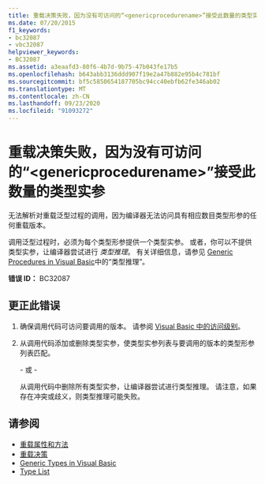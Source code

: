 ```yaml
---
title: 重载决策失败，因为没有可访问的“<genericprocedurename>”接受此数量的类型实参
ms.date: 07/20/2015
f1_keywords:
- bc32087
- vbc32087
helpviewer_keywords:
- BC32087
ms.assetid: a3eaafd3-80f6-4b7d-9b75-47b043fe17b5
ms.openlocfilehash: b643abb3136ddd907f19e2a47b882e95b4c781bf
ms.sourcegitcommit: bf5c5850654187705bc94cc40ebfb62fe346ab02
ms.translationtype: MT
ms.contentlocale: zh-CN
ms.lasthandoff: 09/23/2020
ms.locfileid: "91093272"
---
```

# <a name="overload-resolution-failed-because-no-accessible-genericprocedurename-accepts-this-number-of-type-arguments"></a>重载决策失败，因为没有可访问的“\<genericprocedurename>”接受此数量的类型实参

无法解析对重载泛型过程的调用，因为编译器无法访问具有相应数目类型形参的任何重载版本。  
  
 调用泛型过程时，必须为每个类型形参提供一个类型实参。 或者，你可以不提供类型实参，让编译器尝试进行 *类型推理*。 有关详细信息，请参见 [Generic Procedures in Visual Basic](../programming-guide/language-features/data-types/generic-procedures.md)中的“类型推理”。  
  
 **错误 ID：** BC32087  
  
## <a name="to-correct-this-error"></a>更正此错误  
  
1. 确保调用代码可访问要调用的版本。 请参阅 [Visual Basic 中的访问级别](../programming-guide/language-features/declared-elements/access-levels.md)。  
  
2. 从调用代码添加或删除类型实参，使类型实参列表与要调用的版本的类型形参列表匹配。  
  
     \- 或 -  
  
     从调用代码中删除所有类型实参，让编译器尝试进行类型推理。 请注意，如果存在冲突或歧义，则类型推理可能失败。  
  
## <a name="see-also"></a>请参阅

- [重载属性和方法](../programming-guide/language-features/objects-and-classes/overloaded-properties-and-methods.md)
- [重载决策](../programming-guide/language-features/procedures/overload-resolution.md)
- [Generic Types in Visual Basic](../programming-guide/language-features/data-types/generic-types.md)
- [Type List](../language-reference/statements/type-list.md)
